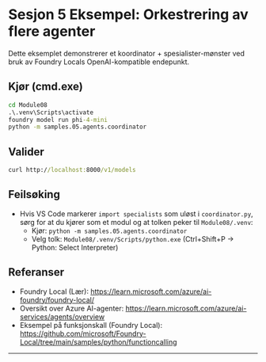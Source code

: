 <!--
CO_OP_TRANSLATOR_METADATA:
{
  "original_hash": "4f786f5ea706270620f8e5dfb088e0c0",
  "translation_date": "2025-09-22T20:26:00+00:00",
  "source_file": "Module08/samples/05/README.md",
  "language_code": "no"
}
-->
# Sesjon 5 Eksempel: Orkestrering av flere agenter

Dette eksemplet demonstrerer et koordinator + spesialister-mønster ved bruk av Foundry Locals OpenAI-kompatible endepunkt.

## Kjør (cmd.exe)
```cmd
cd Module08
.\.venv\Scripts\activate
foundry model run phi-4-mini
python -m samples.05.agents.coordinator
```

## Valider
```cmd
curl http://localhost:8000/v1/models
```

## Feilsøking
- Hvis VS Code markerer `import specialists` som uløst i `coordinator.py`, sørg for at du kjører som et modul og at tolken peker til `Module08/.venv`:
	- Kjør: `python -m samples.05.agents.coordinator`
	- Velg tolk: `Module08/.venv/Scripts/python.exe` (Ctrl+Shift+P → Python: Select Interpreter)

## Referanser
- Foundry Local (Lær): https://learn.microsoft.com/azure/ai-foundry/foundry-local/
- Oversikt over Azure AI-agenter: https://learn.microsoft.com/azure/ai-services/agents/overview
- Eksempel på funksjonskall (Foundry Local): https://github.com/microsoft/Foundry-Local/tree/main/samples/python/functioncalling

---

